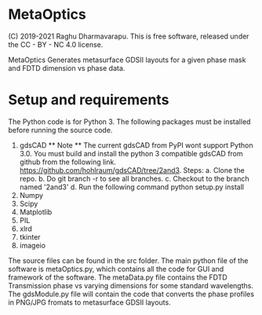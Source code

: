 # MetaOptics

(C) 2019-2021 Raghu Dharmavarapu. This is free software, released under the CC - BY - NC 4.0 license.

MetaOptics Generates metasurface GDSII layouts for a given phase mask and FDTD dimension vs phase data.

# Setup and requirements

The Python code is for Python 3. The following packages must be installed before running the source code.
1. gdsCAD 
** Note ** The current gdsCAD from PyPI wont support Python 3.0. You must build and install the python 3 compatible gdsCAD from github
from the following link.
https://github.com/hohlraum/gdsCAD/tree/2and3. 
Steps: a. Clone the repo.
       b. Do git branch -r to see all branches.
       c. Checkout to the branch named '2and3'
       d. Run the following command python setup.py install
2. Numpy
3. Scipy
4. Matplotlib
5. PIL
6. xlrd
7. tkinter
8. imageio

The source files can be found in the src folder. The main python file of the software is metaOptics.py, which contains all the code for GUI and framework of the software. The metaData.py file contains the FDTD Transmission phase vs varying dimensions for some standard wavelengths. The gdsModule.py file will contain the code that converts the phase profiles in PNG/JPG fromats to metasurface GDSII layouts.
